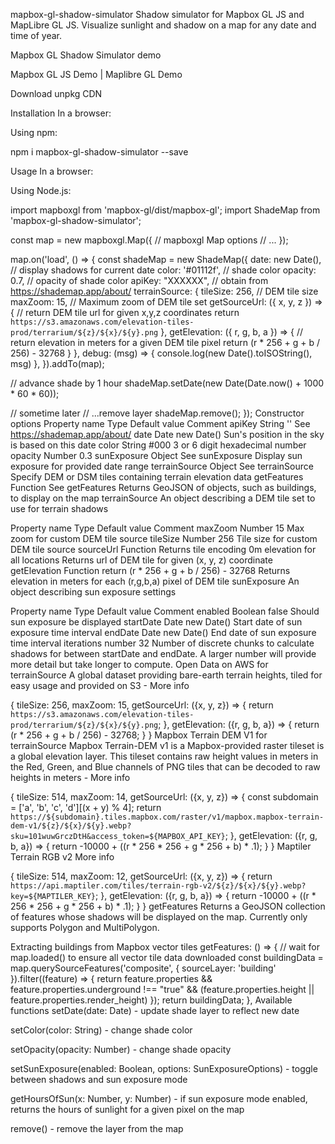 mapbox-gl-shadow-simulator
Shadow simulator for Mapbox GL JS and MapLibre GL JS. Visualize sunlight and shadow on a map for any date and time of year.

Mapbox GL Shadow Simulator demo

Mapbox GL JS Demo | Maplibre GL Demo

Download
unpkg CDN

Installation
In a browser:

<script src="https://unpkg.com/mapbox-gl-shadow-simulator/dist/mapbox-gl-shadow-simulator.umd.min.js"></script>

Using npm:

npm i mapbox-gl-shadow-simulator --save

Usage
In a browser:

<script src='https://api.mapbox.com/mapbox-gl-js/v2.8.2/mapbox-gl.js'></script>
<link href='https://api.mapbox.com/mapbox-gl-js/v2.8.2/mapbox-gl.css' rel='stylesheet' />
<script src="https://unpkg.com/mapbox-gl-shadow-simulator/dist/mapbox-gl-shadow-simulator.umd.min.js"></script>
<script>
  const map = new mapboxgl.Map({
    // mapboxgl Map options
    // ... 
  });

  map.on('load', () => {
    const shadeMap = new ShadeMap({
      date: new Date(),    // display shadows for current date
      color: '#01112f',    // shade color
      opacity: 0.7,        // opacity of shade color
      apiKey: "XXXXXX",    // obtain from https://shademap.app/about/
      terrainSource: {
        tileSize: 256,       // DEM tile size
        maxZoom: 15,         // Maximum zoom of DEM tile set
        getSourceUrl: ({ x, y, z }) => {
          // return DEM tile url for given x,y,z coordinates
          return `https://s3.amazonaws.com/elevation-tiles-prod/terrarium/${z}/${x}/${y}.png`
        },
        getElevation: ({ r, g, b, a }) => {
          // return elevation in meters for a given DEM tile pixel
          return (r * 256 + g + b / 256) - 32768
        }
      },
      debug: (msg) => { console.log(new Date().toISOString(), msg) },
    }).addTo(map);

    // advance shade by 1 hour
    shadeMap.setDate(new Date(Date.now() + 1000 * 60 * 60)); 

    // sometime later...
    // ...remove layer
    shadeMap.remove();
  });
</script>
Using Node.js:

import mapboxgl from 'mapbox-gl/dist/mapbox-gl';
import ShadeMap from 'mapbox-gl-shadow-simulator';

const map = new mapboxgl.Map({
  // mapboxgl Map options
  // ... 
});

map.on('load', () => {
  const shadeMap = new ShadeMap({
    date: new Date(),    // display shadows for current date
    color: '#01112f',    // shade color
    opacity: 0.7,        // opacity of shade color
    apiKey: "XXXXXX",    // obtain from https://shademap.app/about/
    terrainSource: {
      tileSize: 256,       // DEM tile size
      maxZoom: 15,         // Maximum zoom of DEM tile set
      getSourceUrl: ({ x, y, z }) => {
        // return DEM tile url for given x,y,z coordinates
        return `https://s3.amazonaws.com/elevation-tiles-prod/terrarium/${z}/${x}/${y}.png`
      },
      getElevation: ({ r, g, b, a }) => {
        // return elevation in meters for a given DEM tile pixel
        return (r * 256 + g + b / 256) - 32768
      }
    },
    debug: (msg) => { console.log(new Date().toISOString(), msg) },
  }).addTo(map);

  // advance shade by 1 hour
  shadeMap.setDate(new Date(Date.now() + 1000 * 60 * 60)); 

  // sometime later
  // ...remove layer
  shadeMap.remove();
});
Constructor options
Property name	Type	Default value	Comment
apiKey	String	''	See https://shademap.app/about/
date	Date	new Date()	Sun's position in the sky is based on this date
color	String	#000	3 or 6 digit hexadecimal number
opacity	Number	0.3	
sunExposure	Object	See sunExposure	Display sun exposure for provided date range
terrainSource	Object	See terrainSource	Specify DEM or DSM tiles containing terrain elevation data
getFeatures	Function	See getFeatures	Returns GeoJSON of objects, such as buildings, to display on the map
terrainSource
An object describing a DEM tile set to use for terrain shadows

Property name	Type	Default value	Comment
maxZoom	Number	15	Max zoom for custom DEM tile source
tileSize	Number	256	Tile size for custom DEM tile source
sourceUrl	Function	Returns tile encoding 0m elevation for all locations	Returns url of DEM tile for given (x, y, z) coordinate
getElevation	Function	return (r * 256 + g + b / 256) - 32768	Returns elevation in meters for each (r,g,b,a) pixel of DEM tile
sunExposure
An object describing sun exposure settings

Property name	Type	Default value	Comment
enabled	Boolean	false	Should sun exposure be displayed
startDate	Date	new Date()	Start date of sun exposure time interval
endDate	Date	new Date()	End date of sun exposure time interval
iterations	number	32	Number of discrete chunks to calculate shadows for between startDate and endDate. A larger number will provide more detail but take longer to compute.
Open Data on AWS for terrainSource
A global dataset providing bare-earth terrain heights, tiled for easy usage and provided on S3 - More info

{
  tileSize: 256,
  maxZoom: 15,
  getSourceUrl: ({x, y, z}) => {
    return `https://s3.amazonaws.com/elevation-tiles-prod/terrarium/${z}/${x}/${y}.png`;
  },
  getElevation: ({r, g, b, a}) => {
    return (r * 256 + g + b / 256) - 32768;
  }
}
Mapbox Terrain DEM V1 for terrainSource
Mapbox Terrain-DEM v1 is a Mapbox-provided raster tileset is a global elevation layer. This tileset contains raw height values in meters in the Red, Green, and Blue channels of PNG tiles that can be decoded to raw heights in meters - More info

{
  tileSize: 514,
  maxZoom: 14,
  getSourceUrl: ({x, y, z}) => {
    const subdomain = ['a', 'b', 'c', 'd'][(x + y) % 4];
    return `https://${subdomain}.tiles.mapbox.com/raster/v1/mapbox.mapbox-terrain-dem-v1/${z}/${x}/${y}.webp?sku=101wuwGrczDtH&access_token=${MAPBOX_API_KEY}`;
  },
  getElevation: ({r, g, b, a}) => {
    return -10000 + ((r * 256 * 256 + g * 256 + b) * .1);
  }
}
Maptiler Terrain RGB v2
More info

{
  tileSize: 514,
  maxZoom: 12,
  getSourceUrl: ({x, y, z}) => {
    return `https://api.maptiler.com/tiles/terrain-rgb-v2/${z}/${x}/${y}.webp?key=${MAPTILER_KEY}`;
  },
  getElevation: ({r, g, b, a}) => {
    return -10000 + ((r * 256 * 256 + g * 256 + b) * .1);
  }
}
getFeatures
Returns a GeoJSON collection of features whose shadows will be displayed on the map. Currently only supports Polygon and MultiPolygon.

Extracting buildings from Mapbox vector tiles
getFeatures: () => {
  // wait for map.loaded() to ensure all vector tile data downloaded
  const buildingData = map.querySourceFeatures('composite', { sourceLayer: 'building' }).filter((feature) => {
    return feature.properties && feature.properties.underground !== "true" && (feature.properties.height || feature.properties.render_height)
  });
  return buildingData;
},
Available functions
setDate(date: Date) - update shade layer to reflect new date

setColor(color: String) - change shade color

setOpacity(opacity: Number) - change shade opacity

setSunExposure(enabled: Boolean, options: SunExposureOptions) - toggle between shadows and sun exposure mode

getHoursOfSun(x: Number, y: Number) - if sun exposure mode enabled, returns the hours of sunlight for a given pixel on the map

remove() - remove the layer from the map